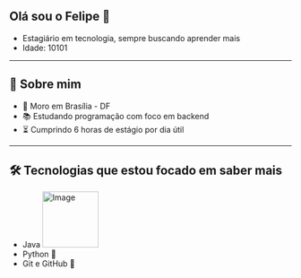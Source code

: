 ## Olá sou o Felipe 👋


- Estagiário em tecnologia, sempre buscando aprender mais
- Idade: 10101

---

## 🧠 Sobre mim

- 📍 Moro em Brasília - DF
- 📚 Estudando programação com foco em backend
- ⏳ Cumprindo 6 horas de estágio por dia útil

---

## 🛠️ Tecnologias que estou focado em saber mais

- Java <img width="100" height="100" alt="Image" src="https://github.com/user-attachments/assets/127d5c77-f006-4aa8-9329-e1b9048bd44d" />
- Python 🐍
- Git e GitHub 🐙
